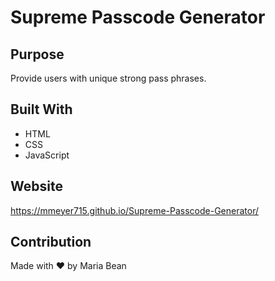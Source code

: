 # Supreme Passcode Generator

## Purpose
Provide users with unique strong pass phrases.

## Built With
* HTML
* CSS
* JavaScript

## Website
https://mmeyer715.github.io/Supreme-Passcode-Generator/

## Contribution
Made with ❤️ by Maria Bean